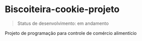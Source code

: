 # Biscoiteira-cookie-projeto
> Status de desenvolvimento: em andamento 

Projeto de programação para controle de comércio alimentício
